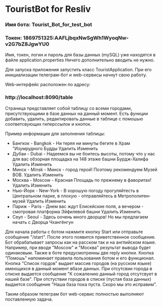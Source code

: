 # TouristBot for Resliv

### Имя бота: Tourist_Bot_for_test_bot

### Токен: 1869751325:AAFLjbqxNwSgWh1WyoqNw-v2G7bZ8JgwYU0

Имя, токен, логин и пароль для базы данных (mySQL) уже находятся в файле application.properties
Ничего дополнительно вводить не нужно.

Для запуска приложения запустить класс TouristApplication. 
При его инициализации телеграм-бот и web-сервисы начнут свою работу.

Web-интерфейс расположен по адресу:
### http://localhost:8090/table

Страница представляет собой таблицу со всеми городами, присутствующими в базе данных на данный момент.
Есть функции добавить, удалить, редактировать данные в таблице с помошью соответсвующих гиперссылок и кнопок.

Пример информации для заполнения таблицы:

 - Бангкок - Bangkok - Ни теряя ни минуты бегите в Храм "Изумрудного Будды	Удалить	Изменить
 - Дубаи - Dubai - Надеемся вы не боитесь высоты, потому что у нас для вас обзорная площадка на 148 этаже башни Бурдж-Халифа	Удалить	Изменить
 - Минск - Minsk - Минск - город герой! Поэтому рекомендуем Музей ВОВ.	Удалить	Изменить
 - Москва - Moscow - Красная Площадь по прежнему в фаворитах!	Удалить	Изменить
 - Нью-Йорк - New-York - В хорошую погоду прогуляйтесть в Центральном парке, в плохую - отправляйтесь в Метрополитен-музей	Удалить	Изменить
 - Париж - Paris - Днем вас ждут Елисейские поля, а вечером - смотровая платформа Эйфилевой башни	Удалить	Изменить
 - Сеул - Seoul - Здесь оочень много дворцов! Но мы предлагаем начать с Дворца Чхангёнгун

Для начала работы с ботом нажмите кнопку Start или отправьте сообщение "/start". После этого появится приветственное сообщение. Бот обрабатывает запросы как на расском так и на английском языке. Например, при вводе "Moscow" и "Москва" результат вывода будет одинаковым.
Также в боте предусмотренны две reply кнопки. 
Кнопка "Помошь" напоминает правила пользования ботом и его функционал.
Кнопка "Список гордов" выдает массив городов (на русском языке) имеющихся в данный момент вбазе данных.
При отсутсвии города в списке выдается сообщение "К сожалению данный город отсутсвует в нашей базе".
При отстуствии городов в списке (пустая база данных) выдается сообщение "Наша база пока пуста. Скоро мы это исправим".

Таким образом телеграм бот web-сервис полностью выполняют поставленную задача. 










